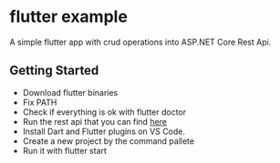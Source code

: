 # flutter example

A simple flutter app with crud operations into ASP.NET Core Rest Api.

## Getting Started

- Download flutter binaries
- Fix PATH
- Check if everything is ok with flutter doctor
- Run the rest api that you can find [here](https://github.com/VicenzoMartinelli/xUnit-Example)
- Install Dart and Flutter plugins on VS Code.
- Create a new project by the command pallete
- Run it with flutter start
